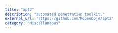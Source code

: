 ```yaml
---
title: "apt2"
description: "automated penetration toolkit."
external_url: "https://github.com/MooseDojo/apt2"
category: "Miscellaneous"
---
```

